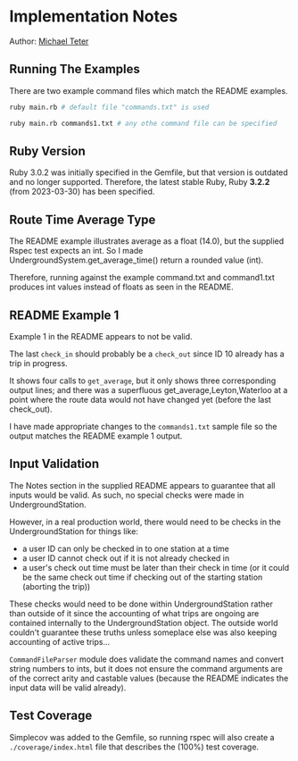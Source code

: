 # Implementation Notes

Author: [Michael Teter](mailto:m@michaelteter.com)

## Running The Examples

There are two example command files which match
the README examples.

```bash
ruby main.rb # default file "commands.txt" is used
```

```bash
ruby main.rb commands1.txt # any othe command file can be specified
```

## Ruby Version

Ruby 3.0.2 was initially specified in the Gemfile, but that version is
outdated and no longer supported. Therefore, the latest stable Ruby,
Ruby **3.2.2** (from 2023-03-30) has been specified.

## Route Time Average Type

The README example illustrates average as a float (14.0), but the supplied
Rspec test expects an int. So I made UndergroundSystem.get_average_time()
return a rounded value (int).

Therefore, running against the example
command.txt and command1.txt produces int values instead of floats as
seen in the README.

## README Example 1

Example 1 in the README appears to not be valid.

The last `check_in` should probably be a `check_out`
since ID 10 already has a trip in progress.

It shows four calls to `get_average`, but it only shows three corresponding
output lines; and there was a superfluous get_average,Leyton,Waterloo
at a point where the route data would not have changed yet (before the last
check_out).

I have made appropriate changes to the `commands1.txt` sample file so the output
matches the README example 1 output.

## Input Validation

The Notes section in the supplied README appears to guarantee that all inputs
would be valid. As such, no special checks were made in UndergroundStation.

However, in a real production world, there would need to be checks in the
UndergroundStation for things like:

- a user ID can only be checked in to one station at a time
- a user ID cannot check out if it is not already checked in
- a user's check out time must be later than their check in time (or it could
  be the same check out time if checking out of the starting station (aborting the
  trip))

These checks would need to be done within UndergroundStation rather than outside
of it since the accounting of what trips are ongoing are contained internally to
the UndergroundStation object. The outside world couldn't guarantee these truths
unless someplace else was also keeping accounting of active trips...

`CommandFileParser` module does validate the command names and
convert string numbers to ints, but it does not ensure the command
arguments are of the correct arity and castable values (because
the README indicates the input data will be valid already).

## Test Coverage

Simplecov was added to the Gemfile, so running rspec will also create a
`./coverage/index.html` file that describes the (100%) test coverage.
